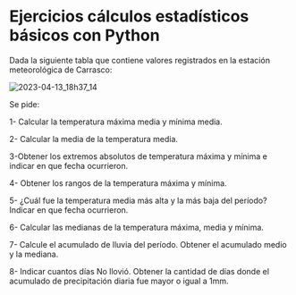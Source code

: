 # Ejercicios cálculos estadísticos básicos con Python

Dada la siguiente tabla que contiene  valores registrados en la estación meteorológica de Carrasco:

![2023-04-13_18h37_14](https://user-images.githubusercontent.com/72228855/231890572-af22d6de-c29d-4d56-8688-ed6ac79f9cc3.png)

Se pide: 

1- Calcular la temperatura máxima media y mínima media. 

2- Calcular la media de la temperatura media.

3-Obtener los extremos absolutos de temperatura máxima y mínima e indicar en que fecha ocurrieron.

4- Obtener los rangos de la temperatura máxima y mínima.

5- ¿Cuál fue la temperatura media más alta y la más baja del período? Indicar en que fecha ocurrieron.

6- Calcular las medianas de la temperatura máxima, media y mínima.

7- Calcule el acumulado de lluvia del período. Obtener el acumulado medio y la mediana.

8- Indicar cuantos días No llovió. Obtener la cantidad de días donde el acumulado de precipitación diaria fue mayor o igual a 1mm.

